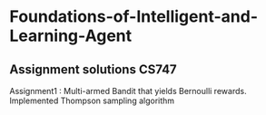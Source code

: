 # Foundations-of-Intelligent-and-Learning-Agent
## Assignment solutions CS747

Assignment1 : Multi-armed Bandit that yields Bernoulli rewards. Implemented Thompson sampling algorithm

